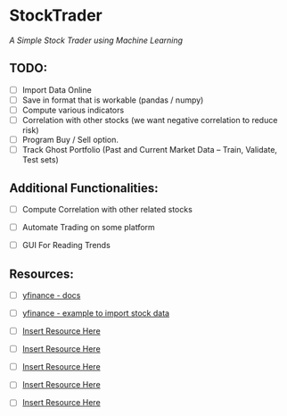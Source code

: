 # StockTrader
*A Simple Stock Trader using Machine Learning*

## TODO:
- [ ] Import Data Online
- [ ] Save in format that is workable (pandas / numpy)
- [ ] Compute various indicators
- [ ] Correlation with other stocks (we want negative correlation to reduce risk)
- [ ] Program Buy / Sell option.
- [ ] Track Ghost Portfolio (Past and Current Market Data – Train, Validate, Test sets)

## Additional Functionalities:
- [ ] Compute Correlation with other related stocks
- [ ] Automate Trading on some platform
- [ ] GUI For Reading Trends


## Resources: 
- [ ] [yfinance - docs](https://pypi.org/project/yfinance/)
- [ ] [yfinance - example to import stock data](https://towardsdatascience.com/a-comprehensive-guide-to-downloading-stock-prices-in-python-2cd93ff821d4)
- [ ] [Insert Resource Here](InsertLinkHere.com)
- [ ] [Insert Resource Here](InsertLinkHere.com)
- [ ] [Insert Resource Here](InsertLinkHere.com)
- [ ] [Insert Resource Here](InsertLinkHere.com)
- [ ] [Insert Resource Here](InsertLinkHere.com)


